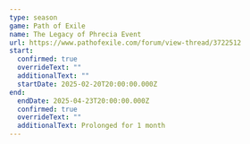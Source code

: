 ```yaml
---
type: season
game: Path of Exile
name: The Legacy of Phrecia Event
url: https://www.pathofexile.com/forum/view-thread/3722512
start:
  confirmed: true
  overrideText: ""
  additionalText: ""
  startDate: 2025-02-20T20:00:00.000Z
end:
  endDate: 2025-04-23T20:00:00.000Z
  confirmed: true
  overrideText: ""
  additionalText: Prolonged for 1 month
---
```

